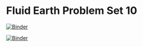 # Fluid Earth Problem Set 10

[![Binder](https://img.shields.io/badge/launch-JupyterLab-blue.svg)](http://mybinder.org/v2/gh/2018-Computational-Tools/ps-fluidearth/binderizing?urlpath=lab/tree/Fluid%20Earth%20Problem%20Set%2010.ipynb)

[![Binder](https://img.shields.io/badge/launch-JupyterLab-blue.svg)](http://mybinder.org/v2/gh/2018-Computational-Tools/ps-fluidearth/binderizing?filepath=Fluid%20Earth%20Problem%20Set%2010.ipynb)
